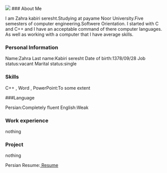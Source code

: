 <img src="https://avatars2.githubusercontent.com/u/72122163?s=400&u=f74b75092016a0a17a813c06d34de50cca0a1e20&v=4"/>
### About Me

I am Zahra kabiri seresht.Studying at payame Noor University.Five semesters of computer engineering.Softwere Orientation.
I started with C and C++ and I have an acceptable command of there computer languages.
As well as working with a computer that I have average skills.

### Personal Information

Name:Zahra
Last name:Kabiri seresht
Date of birth:1378/09/28
Job status:vacant
Marital status:single

### Skills

C++ , Word , PowerPoint:To some extent

###Language

Persian:Completely fluent
English:Weak

### Work experience

nothing


### Project

nothing

Persian Resume:<a href="https://zahra1999k.github.io/http_zahra.kabiri.fa.github.io/"> Resume </a>
